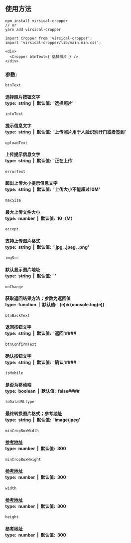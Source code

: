## 使用方法 ##
```
npm install virsical-cropper
// or
yarn add virsical-cropper
```
```
import Cropper from 'virsical-cropper';
import 'virsical-cropper/lib/main.min.css';

<div>
  <Cropper btnText={'选择照片'} />
</div>

```

### 参数: ###

```
btnText
```
#### 选择照片按钮文字<br/>type:&nbsp;&nbsp;string&nbsp;&nbsp;|&nbsp;&nbsp;默认值:&nbsp;&nbsp;'选择照片' ####
```
infoText
```
#### 提示信息文字<br/>type:&nbsp;&nbsp;string&nbsp;&nbsp;|&nbsp;&nbsp;默认值:&nbsp;&nbsp;'上传照片用于人脸识别开门或者签到' ####
```
uploadText
```
#### 上传提示信息文字<br/>type:&nbsp;&nbsp;string&nbsp;&nbsp;|&nbsp;&nbsp;默认值:&nbsp;&nbsp;'正在上传' ####
```
errorText
```
#### 超出上传大小提示信息文字<br/>type:&nbsp;&nbsp;string&nbsp;&nbsp;|&nbsp;&nbsp;默认值:&nbsp;&nbsp;'上传大小不能超过10M' ####
```
maxSize
```
#### 最大上传文件大小<br/>type:&nbsp;&nbsp;number&nbsp;&nbsp;|&nbsp;&nbsp;默认值:&nbsp;&nbsp;10（M） ####
```
accept
```
#### 支持上传图片格式<br/>type:&nbsp;&nbsp;string&nbsp;&nbsp;|&nbsp;&nbsp;默认值:&nbsp;&nbsp;'.jpg, .jpeg, .png' ####
```
imgSrc
```
#### 默认显示图片地址<br/>type:&nbsp;&nbsp;string&nbsp;&nbsp;|&nbsp;&nbsp;默认值:&nbsp;&nbsp;'' ####
```
onChange
```
#### 获取返回结果方法；参数为返回值 <br/>type:&nbsp;&nbsp;function&nbsp;&nbsp;|&nbsp;&nbsp;默认值: &nbsp;&nbsp;(e)=>{console.log(e)} ####

```
btnBackText
```
#### 返回按钮文字<br/>type:&nbsp;&nbsp;string&nbsp;&nbsp;|&nbsp;&nbsp;默认值:&nbsp;&nbsp;'返回'####
```
btnConfirmText
```
#### 确认按钮文字<br/>type:&nbsp;&nbsp;string&nbsp;&nbsp;|&nbsp;&nbsp;默认值:&nbsp;&nbsp;'确认'####
```
isMobile
```
#### 是否为移动端<br/>type:&nbsp;&nbsp;boolean&nbsp;&nbsp;|&nbsp;&nbsp;默认值:&nbsp;&nbsp;false####
```
toDataURLtype
```
#### 最终转换图片格式；参考[地址](https://blog.csdn.net/achejq/article/details/93240104)<br/>type:&nbsp;&nbsp;string&nbsp;&nbsp;|&nbsp;&nbsp;默认值:&nbsp;&nbsp;'image/jpeg' ####
```
minCropBoxWidth
```
#### [参考地址](https://blog.csdn.net/achejq/article/details/93240104)<br/>type:&nbsp;&nbsp;number&nbsp;&nbsp;|&nbsp;&nbsp;默认值:&nbsp;&nbsp;300 ####
```
minCropBoxHeight
```
#### [参考地址](https://blog.csdn.net/achejq/article/details/93240104)<br/>type:&nbsp;&nbsp;number&nbsp;&nbsp;|&nbsp;&nbsp;默认值:&nbsp;&nbsp;300 ####
```
width
```
#### [参考地址](https://blog.csdn.net/achejq/article/details/93240104)<br/>type:&nbsp;&nbsp;number&nbsp;&nbsp;|&nbsp;&nbsp;默认值:&nbsp;&nbsp;300 ####
```
height
```
#### [参考地址](https://blog.csdn.net/achejq/article/details/93240104)<br/>type:&nbsp;&nbsp;number&nbsp;&nbsp;|&nbsp;&nbsp;默认值:&nbsp;&nbsp;300 ####

